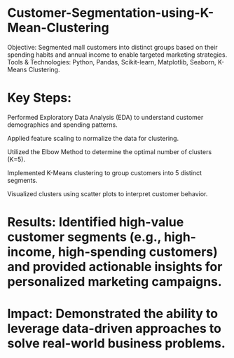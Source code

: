# Customer-Segmentation-using-K-Mean-Clustering
Objective: Segmented mall customers into distinct groups based on their spending habits and annual income to enable targeted marketing strategies.
Tools & Technologies: Python, Pandas, Scikit-learn, Matplotlib, Seaborn, K-Means Clustering.

# Key Steps:

Performed Exploratory Data Analysis (EDA) to understand customer demographics and spending patterns.

Applied feature scaling to normalize the data for clustering.

Utilized the Elbow Method to determine the optimal number of clusters (K=5).

Implemented K-Means clustering to group customers into 5 distinct segments.

Visualized clusters using scatter plots to interpret customer behavior.

# Results: Identified high-value customer segments (e.g., high-income, high-spending customers) and provided actionable insights for personalized marketing campaigns.

# Impact: Demonstrated the ability to leverage data-driven approaches to solve real-world business problems.
